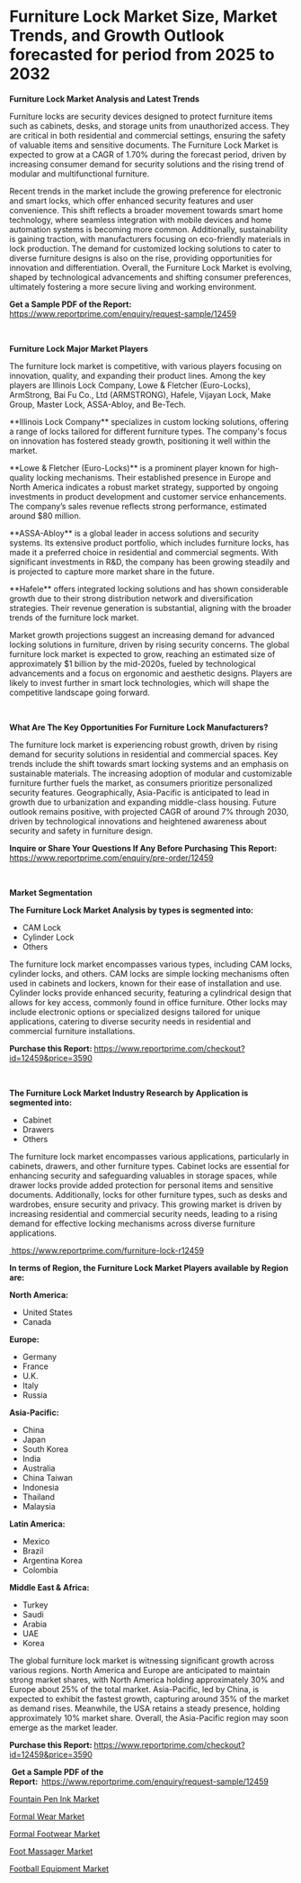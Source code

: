 <p><h1>Furniture Lock Market Size, Market Trends, and Growth Outlook forecasted for period from 2025 to 2032</h1></p><p><strong>Furniture Lock Market Analysis and Latest Trends</strong></p>
<p><p>Furniture locks are security devices designed to protect furniture items such as cabinets, desks, and storage units from unauthorized access. They are critical in both residential and commercial settings, ensuring the safety of valuable items and sensitive documents. The Furniture Lock Market is expected to grow at a CAGR of 1.70% during the forecast period, driven by increasing consumer demand for security solutions and the rising trend of modular and multifunctional furniture.</p><p>Recent trends in the market include the growing preference for electronic and smart locks, which offer enhanced security features and user convenience. This shift reflects a broader movement towards smart home technology, where seamless integration with mobile devices and home automation systems is becoming more common. Additionally, sustainability is gaining traction, with manufacturers focusing on eco-friendly materials in lock production. The demand for customized locking solutions to cater to diverse furniture designs is also on the rise, providing opportunities for innovation and differentiation. Overall, the Furniture Lock Market is evolving, shaped by technological advancements and shifting consumer preferences, ultimately fostering a more secure living and working environment.</p></p>
<p><strong>Get a Sample PDF of the Report:&nbsp;</strong> <a href="https://www.reportprime.com/enquiry/request-sample/12459?utm_campaign=2008&utm_medium=2&utm_source=Github&utm_content=ia&utm_term=18032025&utm_id=furniture-lock">https://www.reportprime.com/enquiry/request-sample/12459</a></p>
<p>&nbsp;</p>
<p><strong>Furniture Lock Major Market Players</strong></p>
<p><p>The furniture lock market is competitive, with various players focusing on innovation, quality, and expanding their product lines. Among the key players are Illinois Lock Company, Lowe & Fletcher (Euro-Locks), ArmStrong, Bai Fu Co., Ltd (ARMSTRONG), Hafele, Vijayan Lock, Make Group, Master Lock, ASSA-Abloy, and Be-Tech.</p><p>**Illinois Lock Company** specializes in custom locking solutions, offering a range of locks tailored for different furniture types. The company's focus on innovation has fostered steady growth, positioning it well within the market.</p><p>**Lowe & Fletcher (Euro-Locks)** is a prominent player known for high-quality locking mechanisms. Their established presence in Europe and North America indicates a robust market strategy, supported by ongoing investments in product development and customer service enhancements. The company’s sales revenue reflects strong performance, estimated around $80 million.</p><p>**ASSA-Abloy** is a global leader in access solutions and security systems. Its extensive product portfolio, which includes furniture locks, has made it a preferred choice in residential and commercial segments. With significant investments in R&D, the company has been growing steadily and is projected to capture more market share in the future.</p><p>**Hafele** offers integrated locking solutions and has shown considerable growth due to their strong distribution network and diversification strategies. Their revenue generation is substantial, aligning with the broader trends of the furniture lock market.</p><p>Market growth projections suggest an increasing demand for advanced locking solutions in furniture, driven by rising security concerns. The global furniture lock market is expected to grow, reaching an estimated size of approximately $1 billion by the mid-2020s, fueled by technological advancements and a focus on ergonomic and aesthetic designs. Players are likely to invest further in smart lock technologies, which will shape the competitive landscape going forward.</p></p>
<p>&nbsp;</p>
<p><strong>What Are The Key Opportunities For Furniture Lock Manufacturers?</strong></p>
<p><p>The furniture lock market is experiencing robust growth, driven by rising demand for security solutions in residential and commercial spaces. Key trends include the shift towards smart locking systems and an emphasis on sustainable materials. The increasing adoption of modular and customizable furniture further fuels the market, as consumers prioritize personalized security features. Geographically, Asia-Pacific is anticipated to lead in growth due to urbanization and expanding middle-class housing. Future outlook remains positive, with projected CAGR of around 7% through 2030, driven by technological innovations and heightened awareness about security and safety in furniture design.</p></p>
<p><strong>Inquire or Share Your Questions If Any Before Purchasing This Report:</strong> <a href="https://www.reportprime.com/enquiry/pre-order/12459?utm_campaign=2008&utm_medium=2&utm_source=Github&utm_content=ia&utm_term=18032025&utm_id=furniture-lock">https://www.reportprime.com/enquiry/pre-order/12459</a></p>
<p>&nbsp;</p>
<p><strong>Market Segmentation</strong></p>
<p><strong>The Furniture Lock Market Analysis by types is segmented into:</strong></p>
<p><ul><li>CAM Lock</li><li>Cylinder Lock</li><li>Others</li></ul></p>
<p><p>The furniture lock market encompasses various types, including CAM locks, cylinder locks, and others. CAM locks are simple locking mechanisms often used in cabinets and lockers, known for their ease of installation and use. Cylinder locks provide enhanced security, featuring a cylindrical design that allows for key access, commonly found in office furniture. Other locks may include electronic options or specialized designs tailored for unique applications, catering to diverse security needs in residential and commercial furniture installations.</p></p>
<p><strong>Purchase this Report:&nbsp;</strong><a href="https://www.reportprime.com/checkout?id=12459&price=3590&utm_campaign=2008&utm_medium=2&utm_source=Github&utm_content=ia&utm_term=18032025&utm_id=furniture-lock">https://www.reportprime.com/checkout?id=12459&price=3590</a></p>
<p>&nbsp;</p>
<p><strong>The Furniture Lock Market Industry Research by Application is segmented into:</strong></p>
<p><ul><li>Cabinet</li><li>Drawers</li><li>Others</li></ul></p>
<p><p>The furniture lock market encompasses various applications, particularly in cabinets, drawers, and other furniture types. Cabinet locks are essential for enhancing security and safeguarding valuables in storage spaces, while drawer locks provide added protection for personal items and sensitive documents. Additionally, locks for other furniture types, such as desks and wardrobes, ensure security and privacy. This growing market is driven by increasing residential and commercial security needs, leading to a rising demand for effective locking mechanisms across diverse furniture applications.</p></p>
<p><a href="https://www.reportprime.com/furniture-lock-r12459?utm_campaign=2008&utm_medium=2&utm_source=Github&utm_content=ia&utm_term=18032025&utm_id=furniture-lock">&nbsp;https://www.reportprime.com/furniture-lock-r12459</a></p>
<p><strong>In terms of Region, the Furniture Lock Market Players available by Region are:</strong></p>
<p>
    <p> <strong> North America: </strong>
        <ul>
            <li>United States</li>
            <li>Canada</li>
        </ul>
        </p> 
    <p> <strong> Europe: </strong>
        <ul>
            <li>Germany</li>
            <li>France</li>
            <li>U.K.</li>
            <li>Italy</li>
            <li>Russia</li>
        </ul>
        </p> 
    <p> <strong> Asia-Pacific: </strong>
        <ul>
            <li>China</li>
            <li>Japan</li>
            <li>South Korea</li>
            <li>India</li>
            <li>Australia</li>
            <li>China Taiwan</li>
            <li>Indonesia</li>
            <li>Thailand</li>
            <li>Malaysia</li>
        </ul>
        </p> 
    <p> <strong> Latin America: </strong>
        <ul>
            <li>Mexico</li>
            <li>Brazil</li>
            <li>Argentina Korea</li>
            <li>Colombia</li>
        </ul>
        </p> 
    <p> <strong> Middle East & Africa: </strong>
        <ul>
            <li>Turkey</li>
            <li>Saudi</li>
            <li>Arabia</li>
            <li>UAE</li>
            <li>Korea</li>
        </ul>
    </p>
    </p>
<p><p>The global furniture lock market is witnessing significant growth across various regions. North America and Europe are anticipated to maintain strong market shares, with North America holding approximately 30% and Europe about 25% of the total market. Asia-Pacific, led by China, is expected to exhibit the fastest growth, capturing around 35% of the market as demand rises. Meanwhile, the USA retains a steady presence, holding approximately 10% market share. Overall, the Asia-Pacific region may soon emerge as the market leader.</p></p>
<p><strong>Purchase this Report: </strong><a href="https://www.reportprime.com/checkout?id=12459&price=3590&utm_campaign=2008&utm_medium=2&utm_source=Github&utm_content=ia&utm_term=18032025&utm_id=furniture-lock">https://www.reportprime.com/checkout?id=12459&price=3590</a></p>
<p>&nbsp;<strong>Get a Sample PDF of the Report:&nbsp;&nbsp;</strong><a href="https://www.reportprime.com/enquiry/request-sample/12459?utm_campaign=2008&utm_medium=2&utm_source=Github&utm_content=ia&utm_term=18032025&utm_id=furniture-lock">https://www.reportprime.com/enquiry/request-sample/12459</a></p>
<p><strong></strong></p>
<p><p><a href="https://github.com/balbajagatr1/Market-Research-Report-List-1/blob/main/fountain-pen-ink-market.md?utm_campaign=2008&utm_medium=2&utm_source=Github&utm_content=ia&utm_term=18032025&utm_id=furniture-lock">Fountain Pen Ink Market</a></p><p><a href="https://github.com/yardemuongz5/Market-Research-Report-List-1/blob/main/formal-wear-market.md?utm_campaign=2008&utm_medium=2&utm_source=Github&utm_content=ia&utm_term=18032025&utm_id=furniture-lock">Formal Wear Market</a></p><p><a href="https://github.com/rempemelon5k/Market-Research-Report-List-1/blob/main/formal-footwear-market.md?utm_campaign=2008&utm_medium=2&utm_source=Github&utm_content=ia&utm_term=18032025&utm_id=furniture-lock">Formal Footwear Market</a></p><p><a href="https://github.com/ftnlewins/Market-Research-Report-List-1/blob/main/foot-massager-market.md?utm_campaign=2008&utm_medium=2&utm_source=Github&utm_content=ia&utm_term=18032025&utm_id=furniture-lock">Foot Massager Market</a></p><p><a href="https://github.com/idranalexie/Market-Research-Report-List-1/blob/main/football-equipment-market.md?utm_campaign=2008&utm_medium=2&utm_source=Github&utm_content=ia&utm_term=18032025&utm_id=furniture-lock">Football Equipment Market</a></p></p>